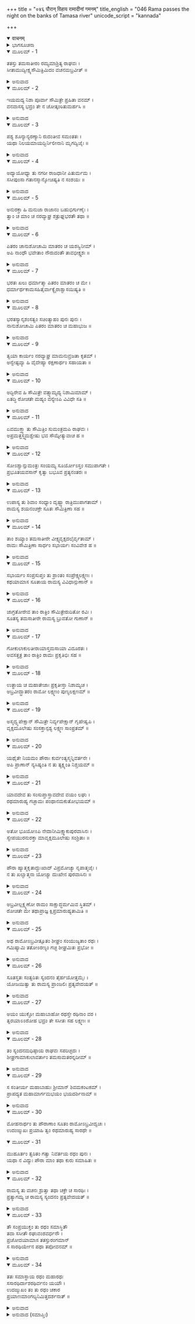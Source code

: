 +++
title = "०४६ पौरान् विहाय रामादीनां गमनम्"
title_english = "046 Rama passes the night on the banks of Tamasa river"
unicode_script = "kannada"

+++
<details open><summary>वाचनम्</summary>

<div class="audioEmbed"  caption="श्रीराम-हरिसीताराममूर्ति-घनपाठिभ्यां वचनम्" src="https://archive.org/download/Ramayana-recitation-Sriram-harisItArAmamUrti-Ghanapaati-v2/Kanda_2/Kanda_2_AYK-046-Pouran_Vihaya_Ramadeenam_Gamanam_.mp3"></div>
</details>



<details><summary>ಭಾಗಸೂಚನಾ</summary>

ಸೀತಾ-ಲಕ್ಷ್ಮಣರೊಡನೆ ಶ್ರೀರಾಮನು ತಮಸಾನದಿಯ ತೀರದಲ್ಲಿ ಬೀಡು ಬಿಟ್ಟುದು, ತಂದೆ-ತಾಯಿಯರ ಮತ್ತು ಅಯೋಧ್ಯೆಯ ವಿಷಯವಾಗಿ ಚಿಂತಿಸಿದುದು, ಅಯೋಧ್ಯಾವಾಸಿಗಳು ಮಲಗಿರುವಾಗ ಅವರನ್ನು ಬಿಟ್ಟು ಕಾಡಿನ ಕಡೆಗೆ ಪ್ರಯಾಣ ಮಾಡಿದುದು
</details>

<details open><summary>ಮೂಲಮ್ - 1</summary>

ತತಸ್ತು ತಮಸಾತೀರಂ ರಮ್ಯಮಾಶ್ರಿತ್ಯ ರಾಘವಃ ।  
ಸೀತಾಮುದ್ವೀಕ್ಷ್ಯಸೌಮಿತ್ರಿಮಿದಂ ವಚನಮಬ್ರವೀತ್ ॥
</details>

<details><summary>ಅನುವಾದ</summary>

ರಾಘವನು ರಮ್ಯವಾದ ತಮಸಾನದಿಯ ತೀರವನ್ನು ಸೇರಿ ಸೀತೆಯ ಕಡೆ ನೋಡಿ ಸುಮಿತ್ರಾಕುಮಾರ ಲಕ್ಷ್ಮಣನಲ್ಲಿ ಈ ಪ್ರಕಾರ ಹೇಳಿದನು.॥1॥
</details>

<details open><summary>ಮೂಲಮ್ - 2</summary>

ಇಯಮದ್ಯ ನಿಶಾ ಪೂರ್ವಾ ಸೌಮಿತ್ರೇ ಪ್ರಹಿತಾ ವನಮ್ ।  
ವನವಾಸಸ್ಯ ಭದ್ರಂ ತೇ ನ ಚೋತ್ಕಂಠಿತುಮರ್ಹಸಿ ॥
</details>

<details><summary>ಅನುವಾದ</summary>

ಸುಮಿತ್ರಾನಂದನ! ನಿನಗೆ ಮಂಗಳವಾಗಲಿ, ನಾವು ವನವಾಸಕ್ಕೆ ಹೊರಟಿರುವೆವು. ಇಂದು ನಮ್ಮ ವನವಾಸದ ಮೊದಲನೆಯ ರಾತ್ರಿಯಾಗಿದೆ. ಆದ್ದರಿಂದ ನೀನು ನಗರದ ಕಡೆಗೆ ಉತ್ಕಂಠಿತನಾಗಬಾರದು.॥2॥
</details>

<details open><summary>ಮೂಲಮ್ - 3</summary>

ಪಶ್ಯ ಶೂನ್ಯಾನ್ಯರಣ್ಯಾನಿ ರುದಂತೀವ ಸಮಂತತಃ ।  
ಯಥಾ ನಿಲಯಮಾಯದ್ಭಿರ್ನಿಲೀನಾನಿ ಮೃಗದ್ವಿಜೈಃ ॥
</details>

<details><summary>ಅನುವಾದ</summary>

ಈ ನಿರ್ಜನವಾದ ಅರಣ್ಯವನ್ನು ನೋಡು, ಇದರಲ್ಲಿ ವನ್ಯ ಪಶು-ಪಕ್ಷಿಗಳು ತಮ್ಮ-ತಮ್ಮ ಸ್ಥಾನಕ್ಕೆ ಬಂದು ಕೂಗುತ್ತಿರುವ ಶಬ್ದಗಳಿಂದ ವನವೆಲ್ಲ ವ್ಯಾಪ್ತವಾಗಿದೆ. ಇಡೀವನ ನಮ್ಮನ್ನು ಈ ಸ್ಥಿತಿಯಲ್ಲಿ ನೋಡಿ ಖಿನ್ನವಾಗಿ ಎಲ್ಲೆಡೆ ಅಳುವಂತೆ ಕಾಣುತ್ತಿದೆ.॥3॥
</details>

<details open><summary>ಮೂಲಮ್ - 4</summary>

ಅದ್ಯಾಯೋಧ್ಯಾ ತು ನಗರೀ ರಾಜಧಾನೀ ಪಿತುರ್ಮಮ ।  
ಸಸೀಪುಂಸಾ ಗತಾನಸ್ಮಾನ್ಶೋಚಿಷ್ಯತಿ ನ ಸಂಶಯಃ ॥
</details>

<details><summary>ಅನುವಾದ</summary>

ಇಂದು ನಮ್ಮ ತಂದೆಯ ರಾಜಧಾನಿ ಅಯೋಧ್ಯೆಯು ವನಕ್ಕೆ ಬಂದಿರುವ ನಮಗಾಗಿ ಸಮಸ್ತ ನರ-ನಾರಿಯರು ಸಹಿತ ಶೋಕಿಸುತ್ತಿರಬಹುದು, ಇದರಲ್ಲಿ ಸಂಶಯವೇ ಇಲ್ಲ.॥4॥
</details>

<details open><summary>ಮೂಲಮ್ - 5</summary>

ಅನುರಕ್ತಾ ಹಿ ಮನುಜಾ ರಾಜಾನಂ ಬಹುಭಿರ್ಗುಣೈಃ ।  
ತ್ವಾಂ ಚ ಮಾಂ ಚ ನರವ್ಯಾಘ್ರ ಶತ್ರುಘ್ನಭರತೌ ತಥಾ ॥
</details>

<details><summary>ಅನುವಾದ</summary>

ಪುರುಷಸಿಂಹ! ಅಯೋಧ್ಯೆಯ ಜನರು ಬಹಳ ಸದ್ಗುಣಗಳಿಂದಾಗಿ ಮಹಾರಾಜರಲ್ಲಿ, ನಿನ್ನಲ್ಲಿ, ನನ್ನಲ್ಲಿ, ಹಾಗೂ ಭರತ-ಶತ್ರುಘ್ನರಲ್ಲಿಯೂ ಅನುರಕ್ತರಾಗಿರುವರು.॥5॥
</details>

<details open><summary>ಮೂಲಮ್ - 6</summary>

ಪಿತರಂ ಚಾನುಶೋಚಾಮಿ ಮಾತರಂ ಚ ಯಶಸ್ವಿನೀಮ್ ।  
ಅಪಿ ನಾಂಧೌ ಭವೇತಾಂ ನೌರುದಂತೌ ತಾವಭೀಕ್ಷ್ಣಶಃ ॥
</details>

<details><summary>ಅನುವಾದ</summary>

ಈಗ ನನಗೆ ತಂದೆ ಮತ್ತು ಯಶಸ್ವಿನೀ ಮಾತೆಯರಿಗಾಗಿ ಬಹಳ ದುಃಖವಾಗುತ್ತಿದೆ. ಅವರು ನಿರಂತರ ಅಳುತ್ತಾ ಇರುವುದರಿಂದ ಎಲ್ಲಾದರೂ ಕುರುಡರಾಗದಿರಲಿ.॥6॥
</details>

<details open><summary>ಮೂಲಮ್ - 7</summary>

ಭರತಃ ಖಲು ಧರ್ಮಾತ್ಮಾ ಪಿತರಂ ಮಾತರಂ ಚ ಮೇ ।  
ಧರ್ಮಾರ್ಥಕಾಮಸಹಿತೈರ್ವಾಕ್ಯೈರಾಶ್ವಾಸಯಿಷ್ಯತಿ ॥
</details>

<details><summary>ಅನುವಾದ</summary>

ಆದರೆ ಭರತನು ಬಹಳ ಧರ್ಮಾತ್ಮನಾಗಿದ್ದಾನೆ. ಅವಶ್ಯವಾಗಿಯೇ ಅವನು ಧರ್ಮ, ಅರ್ಥ, ಕಾಮ - ಈ ಮೂರರ ಅನುಕೂಲವಾದ ಮಾತುಗಳಿಂದ ತಂದೆಯನ್ನೂ ತಾಯಿಯರನ್ನು ಸಮಾಧಾನಪಡಿಸುವನು.॥7॥
</details>

<details open><summary>ಮೂಲಮ್ - 8</summary>

ಭರತಸ್ಯಾನೃಶಂಸತ್ವಂ ಸಚಿಂತ್ಯಾಹಂ ಪುನಃ ಪುನಃ ।  
ನಾನುಶೋಚಾಮಿ ಪಿತರಂ ಮಾತರಂ ಚ ಮಹಾಭುಜ ॥
</details>

<details><summary>ಅನುವಾದ</summary>

ಮಹಾಬಾಹೋ! ಭರತನ ಕೋಮಲವಾದ ಸ್ವಭಾವವನ್ನು ಪದೇ-ಪದೇ ನಾನು ನೆನೆದಾಗ ನನಗೆ ತಂದೆ-ತಾಯಿಯರ ಕುರಿತು ಹೆಚ್ಚು ಚಿಂತೆಯಾಗುವುದಿಲ್ಲ.॥8॥
</details>

<details open><summary>ಮೂಲಮ್ - 9</summary>

ತ್ವಯಾ ಕಾರ್ಯಂ ನರವ್ಯಾಘ್ರ ಮಾಮನುವ್ರಜತಾ ಕೃತಮ್ ।  
ಅನ್ವೇಷ್ಟವ್ಯಾ ಹಿ ವೈದೇಹ್ಯಾ ರಕ್ಷಣಾರ್ಥಂ ಸಹಾಯತಾ ॥
</details>

<details><summary>ಅನುವಾದ</summary>

ನರಶ್ರೇಷ್ಠ ಲಕ್ಷ್ಮಣ! ನೀನು ನನ್ನೊಂದಿಗೆ ಬಂದು ತುಂಬಾ ಮಹತ್ವಪೂರ್ಣ ಕಾರ್ಯವನ್ನು ಮಾಡಿರುವೆ. ಏಕೆಂದರೆ ನೀನು ಬರದಿದ್ದರೆ, ವಿದೇಹಕುಮಾರಿ ಸೀತೆಯ ರಕ್ಷಣೆಗಾಗಿ ಯಾವನಾದರೂ ಸಹಾಯಕನನ್ನು ಹುಡುಕ ಬೇಕಾಗಿತ್ತು.॥9॥
</details>

<details open><summary>ಮೂಲಮ್ - 10</summary>

ಅದ್ಭಿರೇವ ಹಿ ಸೌಮಿತ್ರೇ ವತ್ಸ್ಯಾಮ್ಯದ್ಯ ನಿಶಾಮಿಮಾಮ್ ।  
ಏತದ್ಧಿ ರೋಚತೇ ಮಹ್ಯಂ ವನ್ಯೇಽಪಿ ವಿವಿಧೇ ಸತಿ ॥
</details>

<details><summary>ಅನುವಾದ</summary>

ಸುಮಿತ್ರಾನಂದನ! ಇಲ್ಲಿ ನಾನಾ ಪ್ರಕಾರದ ಕಾಡು ಫಲ-ಮೂಲಗಳು ಸಿಗುವುದಿದ್ದರೂ ಇಂದಿನ ರಾತ್ರೆಯನ್ನು ನಾನು ಕೇವಲ ನೀರನ್ನು ಕುಡಿದು ಕಳೆಯುವೆನು. ಹೀಗೆ ನನಗೆ ಅನಿಸುತ್ತದೆ.॥10॥
</details>

<details open><summary>ಮೂಲಮ್ - 11</summary>

ಏವಮುಕ್ತ್ವಾ ತು ಸೌಮಿತ್ರಿಂ ಸುಮಂತ್ರಮಪಿ ರಾಘವಃ ।  
ಅಪ್ರಮತ್ತಸ್ತ್ವಮಶ್ವೇಷು ಭವ ಸೌಮ್ಯೇತ್ಯುವಾಚ ಹ ॥
</details>

<details><summary>ಅನುವಾದ</summary>

ಲಕ್ಷ್ಮಣನಲ್ಲಿ ಹೀಗೆ ಹೇಳಿ ಶ್ರೀರಾಮನು ಸುಮಂತ್ರನಲ್ಲಿ - ಸೌಮ್ಯ! ಈಗ ನೀವು ಕುದುರೆಗಳ ರಕ್ಷಣೆಯ ಕಡೆಗೆ ಗಮನ ಕೊಡಿರಿ. ಅವಗಳ ಕುರಿತು ಉದಾಸೀನ ತೋರಬಾರದು.॥11॥
</details>

<details open><summary>ಮೂಲಮ್ - 12</summary>

ಸೋಽಶ್ವಾನ್ಸುಮಂತ್ರಃ ಸಂಯಮ್ಯ ಸೂರ್ಯೋಽಸ್ತಂ ಸಮುಪಾಗತೇ ।  
ಪ್ರಭೂತಯವಸಾನ್ ಕೃತ್ವಾ ಬಭೂವ ಪ್ರತ್ಯನಂತರಃ ॥
</details>

<details><summary>ಅನುವಾದ</summary>

ಸುಮಂತ್ರನು ಸೂರ್ಯಾಸ್ತವಾದಾಗ ಕುದುರೆಗಳನ್ನು ತಂದು ಕಟ್ಟಿಹಾಕಿದನು. ಅವುಗಳಿಗೆ ಸಾಕಷ್ಟು ಹುಲ್ಲು ಹಾಕಿ ಅವನು ಶ್ರೀರಾಮಚಂದ್ರನ ಬಳಿಗೆ ಬಂದನು.॥12॥
</details>

<details open><summary>ಮೂಲಮ್ - 13</summary>

ಉಪಾಸ್ಯ ತು ಶಿವಾಂ ಸಂಧ್ಯಾಂ ದೃಷ್ಟ್ವಾ ರಾತ್ರಿಮುಪಾಗತಾಮ್ ।  
ರಾಮಸ್ಯ ಶಯನಂಚಕ್ರೇ ಸೂತಃ ಸೌಮಿತ್ರಿಣಾ ಸಹ ॥
</details>

<details><summary>ಅನುವಾದ</summary>

ಮತ್ತೆ ಮಂಗಳಕರ ಸಂಧ್ಯಾವಂದನೆಯನ್ನು ಮಾಡಿ, ರಾತ್ರಿಯಾಗಿರುವುದನ್ನು ನೋಡಿ ಲಕ್ಷ್ಮಣ ಸಹಿತ ಸುಮಂತ್ರನು ಶ್ರೀರಾಮನಿಗೆ ಮಲಗಲು ಯೋಗ್ಯವಾದ ಹಾಸಿಗೆಯನ್ನು ಸಿದ್ಧಪಡಿಸಿದನು.॥13॥
</details>

<details open><summary>ಮೂಲಮ್ - 14</summary>

ತಾಂ ಶಯ್ಯಾಂ ತಮಸಾತೀರೇ ವೀಕ್ಷ್ಯವೃಕ್ಷದಲೈರ್ವೃತಾಮ್ ।  
ರಾಮಃ ಸೌಮಿತ್ರಿಣಾ ಸಾರ್ಧಂ ಸಭಾರ್ಯಃ ಸಂವಿವೇಶ ಹ ॥
</details>

<details><summary>ಅನುವಾದ</summary>

ತಮಸಾ ತೀರದಲ್ಲಿ ಮರಗಳ ಚಿಗುರುಗಳಿಂದ ಮಾಡಿರುವ ಆ ಶಯ್ಯೆಯನ್ನು ನೋಡಿ ಶ್ರೀರಾಮಚಂದ್ರನು ಲಕ್ಷ್ಮಣ ಸೀತೆಯೊಂದಿಗೆ ಅದರಲ್ಲಿ ಕುಳಿತುಕೊಂಡನು.॥14॥
</details>

<details open><summary>ಮೂಲಮ್ - 15</summary>

ಸಭಾರ್ಯಂ ಸಂಪ್ರಸುಪ್ತಂ ತು ಶ್ರಾಂತಂ ಸಂಪ್ರೇಕ್ಷ್ಯಲಕ್ಷ್ಮಣಃ ।  
ಕಥಯಾಮಾಸ ಸೂತಾಯ ರಾಮಸ್ಯ ವಿವಿಧಾನ್ಗುಣಾನ್ ॥
</details>

<details><summary>ಅನುವಾದ</summary>

ಸ್ವಲ್ಪ ಹೊತ್ತಿನಲ್ಲೆ ಸೀತಾಸಹಿತ ಶ್ರೀರಾಮನು ಬಳಲಿ ಮಲಗಿರುವುದನ್ನು ನೋಡಿ, ಲಕ್ಷ್ಮಣನು ಸುಮಂತ್ರನಲ್ಲಿ ರಾಮನ ನಾನಾ ಗುಣಗಳನ್ನು ವರ್ಣಿಸತೊಡಗಿದನು.॥15॥
</details>

<details open><summary>ಮೂಲಮ್ - 16</summary>

ಜಾಗ್ರತೋರೇವ ತಾಂ ರಾತ್ರಿಂ ಸೌಮಿತ್ರೇರುದಿತೋ ರವಿಃ ।  
ಸೂತಸ್ಯ ತಮಸಾತೀರೇ ರಾಮಸ್ಯ ಬ್ರುವತೋ ಗುಣಾನ್ ॥
</details>

<details><summary>ಅನುವಾದ</summary>

ಸುಮಂತ್ರ ಮತ್ತು ಲಕ್ಷ್ಮಣರು ತಮಸೆಯ ತೀರದಲ್ಲಿ ಶ್ರೀರಾಮನ ಗುಣಗಳನ್ನು ಚರ್ಚಿಸುತ್ತಾ ಇಡೀ ರಾತ್ರಿ ಎಚ್ಚರವಾಗಿಯೇ ಇದ್ದರು. ಅಷ್ಟರಲ್ಲಿ ಸೂರ್ಯೋದಯದ ಸಮಯ ಸಮೀಪಿಸಿತು.॥16॥
</details>

<details open><summary>ಮೂಲಮ್ - 17</summary>

ಗೋಕುಲಾಕುಲತೀರಾಯಾಸ್ತಮಸಾಯಾ ವಿದೂರತಃ ।  
ಅವಸತ್ತತ್ರ ತಾಂ ರಾತ್ರಿಂ ರಾಮಃ ಪ್ರಕೃತಿಭಿಃ ಸಹ ॥
</details>

<details><summary>ಅನುವಾದ</summary>

ತಮಸೆಯ ಆ ದಡ ಗೋವುಗಳ ಸಮುದಾಯಗಳಿಂದ ತುಂಬಿ ಹೋಗಿತ್ತು. ಶ್ರೀರಾಮಚಂದ್ರನು ಪ್ರಜಾ ಜನರೊಂದಿಗೆ ಅಲ್ಲೇ ರಾತ್ರಿಯನ್ನು ಕಳೆದನು. ಅವನು ಪ್ರಜಾಜನರಿಂದ ಸ್ವಲ್ಪ ದೂರದಲ್ಲಿ ಮಲಗಿದ್ದನು.॥17॥
</details>

<details open><summary>ಮೂಲಮ್ - 18</summary>

ಉತ್ಥಾಯ ಚ ಮಹಾತೇಜಾಃ ಪ್ರಕೃತೀಸ್ತಾ ನಿಶಾಮ್ಯಚ ।  
ಅಬ್ರವೀದ್ಭ್ರಾತರಂ ರಾಮೋ ಲಕ್ಷ್ಮಣಂ ಪುಣ್ಯಲಕ್ಷಣಮ್ ॥
</details>

<details><summary>ಅನುವಾದ</summary>

ಮಹಾತೇಜಸ್ವೀ ಶ್ರೀರಾಮನು ಸಟ್ಟನೆ ಎದ್ದು, ಪ್ರಜಾಜನರು ಮಲಗಿರುವುದನ್ನು ನೋಡಿ ಪವಿತ್ರ ಲಕ್ಷಣಗಳುಳ್ಳ ಲಕ್ಷ್ಮಣನಲ್ಲಿ ಈ ಪ್ರಕಾರ ಹೇಳಿದನು.॥18॥
</details>

<details open><summary>ಮೂಲಮ್ - 19</summary>

ಅಸ್ಮದ್ವ್ಯಪೇಕ್ಷಾನ್ ಸೌಮಿತ್ರೇ ನಿರ್ವ್ಯಪೇಕ್ಷಾನ್ ಗೃಹೇಷ್ವಪಿ ।  
ವೃಕ್ಷಮೂಲೇಷು ಸಂಸಕ್ತಾನ್ಪಶ್ಯ ಲಕ್ಷ್ಮಣ ಸಾಂಪ್ರತಮ್ ॥
</details>

<details><summary>ಅನುವಾದ</summary>

ಸುಮಿತ್ರಾಕುಮಾರ ಲಕ್ಷ್ಮಣ! ಈ ಪುರವಾಸಿಗಳನ್ನು ನೋಡು, ಈಗ ಮರಗಳ ಬೇರುಗಳಿಗೆ ಒರಗಿ ನಿದ್ದೆ ಮಾಡುತ್ತಿದ್ದಾರೆ. ಇವರಿಗೆ ಕೇವಲ ನಮ್ಮಲ್ಲೇ ಪ್ರೀತಿ ಇದೆ. ಇವರು ತಮ್ಮ ಮನೆಗಳ ಕುರಿತು ಪೂರ್ಣ ನಿರಪೇಕ್ಷರಾಗಿದ್ದಾರೆ.॥19॥
</details>

<details open><summary>ಮೂಲಮ್ - 20</summary>

ಯಥೈತೇ ನಿಯಮಂ ಪೌರಾಃ ಕುರ್ವಂತ್ಯಸ್ಮನ್ನಿವರ್ತನೇ ।  
ಅಪಿ ಪ್ರಾಣಾನ್ ನ್ಯಸಿಷ್ಯಂತಿ ನ ತು ತ್ಯಕ್ಷ್ಯಂತಿ ನಿಶ್ಚಯಮ್ ॥
</details>

<details><summary>ಅನುವಾದ</summary>

ನಮ್ಮನ್ನು ಮರಳಿ ಕರೆದುಕೊಂಡು ಹೋಗಲು ಇವರು ಮಾಡುವ ಪ್ರಯತ್ನ ನೋಡಿದರೆ ಇವರು ತಮ್ಮ ಪ್ರಾಣಗಳನ್ನೇ ಬಿಡುವರು, ಆದರೆ ತಮ್ಮ ನಿಶ್ಚಯವನ್ನು ಬಿಡಲಾರದೆಂದೇ ಅನಿಸುತ್ತದೆ.॥20॥
</details>

<details open><summary>ಮೂಲಮ್ - 21</summary>

ಯಾವದೇವ ತು ಸಂಸುಪ್ತಾಸ್ತಾವದೇವ ವಯಂ ಲಘು ।  
ರಥಮಾರುಹ್ಯ ಗಚ್ಛಾಮಃ ಪಂಥಾನಮಕುತೋಭಯಮ್ ॥
</details>

<details><summary>ಅನುವಾದ</summary>

ಆದ್ದರಿಂದ ಇವರು ಮಲಗಿರುವಾಗಲೇ ನಾವು ರಥಾರೂಢರಾಗಿ ಶೀಘ್ರವಾಗಿ ಇಲ್ಲಿಂದ ಹೊರಡಬೇಕು. ಮತ್ತೆ ಈ ಮಾರ್ಗದಿಂದ ಬೇರೆ ಯಾರೂ ಬರುವ ಭಯ ನಮಗೆ ಇರಲಾರದು.॥21॥
</details>

<details open><summary>ಮೂಲಮ್ - 22</summary>

ಅತೋ ಭೂಯೋಽಪಿ ನೇದಾನೀಮಿಕ್ಷ್ವಾಕುಪುರವಾಸಿನಃ ।  
ಸ್ವೇಪಯುರನುರಕ್ತಾ ಮಾವೃಕ್ಷಮೂಲೇಷು ಸಂಶ್ರಿತಾಃ ॥
</details>

<details><summary>ಅನುವಾದ</summary>

ಅಯೋಧ್ಯಾ ನಿವಾಸಿಗಳು ನಮ್ಮ ಅನುರಾಗಿಗಳಾಗಿದ್ದಾರೆ. ನಾವು ಇಲ್ಲಿಂದ ಹೊರಟು ಹೋದರೆ ಮತ್ತೆ ಪುನಃ ಈ ಪ್ರಕಾರ ಇವರು ಮರಗಳ ಬೇರುಗಳಿಗೆ ಒರಗಿ ಮಲಗಲಾರರು.॥22॥
</details>

<details open><summary>ಮೂಲಮ್ - 23</summary>

ಪೌರಾ ಹ್ಯಾತ್ಮಕೃತಾದ್ದುಃಖಾದ್ ವಿಪ್ರಮೋಚ್ಯಾ ನೃಪಾತ್ಮಜೈಃ ।  
ನ ತು ಖಲ್ವಾತ್ಮನಾ ಯೋಜ್ಯಾ ದುಃಖೇನ ಪುರವಾಸಿನಃ ॥
</details>

<details><summary>ಅನುವಾದ</summary>

ಪುರವಾಸಿಗಳಿಗೆ ನಮ್ಮಿಂದ ಆಗುವ ದುಃಖದಿಂದ ಮುಕ್ತಗೊಳಿಸುವುದು, ನಮ್ಮ ದುಃಖ ಅವರಿಗೆ ಕೊಟ್ಟು ದುಃಖಿಯಾಗಿಸದೇ ಇರುವುದು ರಾಜಕುಮಾರರ ಕರ್ತವ್ಯವಾಗಿದೆ.॥23॥
</details>

<details open><summary>ಮೂಲಮ್ - 24</summary>

ಅಬ್ರವೀಲ್ಲಕ್ಷ್ಮಣೋ ರಾಮಂ ಸಾಕ್ಷಾದ್ಧರ್ಮಮಿವ ಸ್ಥಿತಮ್ ।  
ರೋಚತೇ ಮೇ ತಥಾಪ್ರಾಜ್ಞ ಕ್ಷಿಪ್ರಮಾರುಹ್ಯತಾಮಿತಿ ॥
</details>

<details><summary>ಅನುವಾದ</summary>

ಇದನ್ನು ಕೇಳಿ ಲಕ್ಷ್ಮಣನು ಸಾಕ್ಷಾತ್ ಧರ್ಮದಂತೆ ವಿರಾಜಮಾನ ಶ್ರೀರಾಮನಲ್ಲಿ ಹೇಳಿದನು-ಪರಮ ಬುದ್ಧಿವಂತ ಆರ್ಯ! ನೀವು ಹೇಳಿದುದು ನನಗೆ ಒಪ್ಪಿಗೆಯಾಗಿದೆ. ಶೀಘ್ರವಾಗಿ ರಥವನ್ನು ಏರು.॥24॥
</details>

<details open><summary>ಮೂಲಮ್ - 25</summary>

ಅಥ ರಾಮೋಽಬ್ರವೀತ್ಸೂತಂ ಶೀಘ್ರಂ ಸಂಯುಜ್ಯತಾಂ ರಥಃ ।  
ಗಮಿಷ್ಯಾಮಿ ತತೋಽರಣ್ಯಂ ಗಚ್ಛ ಶೀಘ್ರಮಿತಃ ಪ್ರಭೋ ॥
</details>

<details><summary>ಅನುವಾದ</summary>

ಆಗ ಶ್ರೀರಾಮನು ಸುಮಂತ್ರನಲ್ಲಿ ಹೇಳಿದನು - ಅಯ್ಯಾ! ನೀವು ಹೋಗಿ ಬೇಗನೇ ರಥವನ್ನು ಹೂಡಿ, ಸಿದ್ಧಗೊಳಿಸಿರಿ. ಮತ್ತೆ ನಾನು ತಕ್ಷಣವೇ ಇಲ್ಲಿಂದ ವನದ ಕಡೆಗೆ ಹೋಗುವೆನು.॥25॥
</details>

<details open><summary>ಮೂಲಮ್ - 26</summary>

ಸೂತಸ್ತತಃ ಸಂತ್ವರಿತಃ ಸ್ಯಂದನಂ ತೈರ್ಹಯೋತ್ತಮೈಃ ।  
ಯೋಜಯಿತ್ವಾ ತು ರಾಮಸ್ಯ ಪ್ರಾಂಜಲಿಃ ಪ್ರತ್ಯವೇದಯತ್ ॥
</details>

<details><summary>ಅನುವಾದ</summary>

ಆಜ್ಞೆ ಪಡೆದು ಸುಮಂತ್ರನು ಆ ಉತ್ತಮ ಕುದುರೆಗಳನ್ನು ರಥಕ್ಕೆ ಹೂಡಿ, ಶ್ರೀರಾಮನಲ್ಲಿ ಕೈಮುಗಿದು ನಿವೇದಿಸಿಕೊಂಡನು-॥26॥
</details>

<details open><summary>ಮೂಲಮ್ - 27</summary>

ಅಯಂ ಯುಕ್ತೋ ಮಹಾಬಾಹೋ ರಥಸ್ತೇ ರಥಿನಾಂ ವರ ।  
ತ್ವರಯಾಽಽರೋಹ ಭದ್ರಂ ತೇ ಸಸೀತಃ ಸಹ ಲಕ್ಷ್ಮಣಃ ॥
</details>

<details><summary>ಅನುವಾದ</summary>

ಮಹಾಬಾಹೋ! ರಥಿಯರಲ್ಲಿ ಶ್ರೇಷ್ಠವೀರನೇ! ನಿನಗೆ ಮಂಗಳವಾಗಲಿ. ನಿಮ್ಮ ಈ ರಥ ಸಿದ್ಧವಾಗಿದೆ. ಈಗ ಸೀತಾ-ಲಕ್ಷ್ಮಣರೊಂದಿಗೆ ಇದರ ಮೇಲೆ ಆರೋಹಣ ಮಾಡು.॥27॥
</details>

<details open><summary>ಮೂಲಮ್ - 28</summary>

ತಂ ಸ್ಯಂದನಮಧಿಷ್ಠಾಯ ರಾಘವಃ ಸಪರಿಚ್ಛದಃ ।  
ಶೀಘ್ರಗಾಮಾಕುಲಾವರ್ತಾಂ ತಮಸಾಮತರನ್ನದೀಮ್ ॥
</details>

<details><summary>ಅನುವಾದ</summary>

ಶ್ರೀರಾಮಚಂದ್ರನು ಎಲ್ಲರೊಂದಿಗೆ ರಥದಲ್ಲಿ ಕುಳಿತು ಸುಳಿಗಳಿಂದ ಕೂಡಿ, ತೀವ್ರಗತಿಯಿಂದ ಹರಿಯುವ ನದಿಯ ಆಚೆ ದಡವನ್ನು ಸೇರಿದನು.॥28॥
</details>

<details open><summary>ಮೂಲಮ್ - 29</summary>

ಸ ಸಂತೀರ್ಯ ಮಹಾಬಾಹುಃ ಶ್ರೀಮಾನ್ ಶಿವಮಕಂಟಕಮ್ ।  
ಪ್ರಾಪದ್ಯತ ಮಹಾಮಾರ್ಗಮಭಯಂ ಭಯದರ್ಶಿನಾಮ್ ॥
</details>

<details><summary>ಅನುವಾದ</summary>

ನದಿಯನ್ನು ದಾಟಿ ಮಹಾಬಾಹು ಶ್ರೀರಾಮನು ಮಂಗಲಪ್ರದ, ಕಂಟಕರಹಿತ ಹಾಗೂ ಎಲ್ಲೆಡೆಗಳಲ್ಲಿ ಭಯವನ್ನೇ ನೋಡುವವರಿಗೂ ಕೂಡ ನಿರ್ಭಯವಾದ ಹೆದ್ದಾರಿಯನ್ನು ಸೇರಿದನು.॥29॥
</details>

<details open><summary>ಮೂಲಮ್ - 30</summary>

ಮೋಹನಾರ್ಥಂ ತು ಪೌರಾಣಾಂ ಸೂತಂ ರಾಮೋಽಬ್ರವೀದ್ವಚಃ ।  
ಉದಂಙ್ಮುಖಃ ಪ್ರಯಾಹಿ ತ್ವಂ ರಥಮಾರುಹ್ಯ ಸಾರಥೇ ॥
</details>

<details open><summary>ಮೂಲಮ್ - 31</summary>

ಮುಹೂರ್ತಂ ತ್ವರಿತಂ ಗತ್ವಾ ನಿವರ್ತಯ ರಥಂ ಪುನಃ ।  
ಯಥಾ ನ ವಿದ್ಯುಃ ಪೌರಾ ಮಾಂ ತಥಾ ಕುರು ಸಮಾಹಿತಃ ॥
</details>

<details><summary>ಅನುವಾದ</summary>

ಆಗ ಶ್ರೀರಾಮನು ಪುರವಾಸಿಗಳಿಗೆ ಭ್ರಾಂತಿಯನ್ನುಂಟುಮಾಡುವ ಸಲುವಾಗಿ ಸುಮಂತ್ರನಲ್ಲಿ ಹೇಳಿದನು - ಸಾರಥಿಯೇ! ನೀನು ರಥದಲ್ಲಿ ಕುಳಿತು ಉತ್ತರಾಭಿಮುಖವಾಗಿ ಪ್ರಯಾಣ ಮಾಡು. ಮುಹೂರ್ತಕಾಲ ಉತ್ತರದಿಕ್ಕಿಗೆ ಶೀಘ್ರವಾಗಿ ಪ್ರಯಾಣ ಮಾಡಿದ ಬಳಿಕ ರಥವನ್ನು ಹಿಂದಕ್ಕೆ ತಿರುಗಿಸಿಕೊಂಡು ಬಾ. ಯಾವುದೇ ರೀತಿಯಿಂದಲೂ ಪುರವಾಸಿಗಳಿಗೆ ನಾನು ಯಾವ ಕಡೆ ಹೋಗಿರುವೆನೆಂಬುದು ತಿಳಿಯಲು ಸಾಧ್ಯವಾಗದಂತೆ ಪ್ರಯತ್ನ ಮಾಡು.॥30-31॥
</details>

<details open><summary>ಮೂಲಮ್ - 32</summary>

ರಾಮಸ್ಯ ತು ವಚನಃ ಶ್ರುತ್ವಾ ತಥಾ ಚಕ್ರೇ ಚ ಸಾರಥಿಃ ।  
ಪ್ರತ್ಯಾಗಮ್ಯ ಚ ರಾಮಸ್ಯ ಸ್ಯಂದನಂ ಪ್ರತ್ಯವೇದಯತ್ ॥
</details>

<details><summary>ಅನುವಾದ</summary>

ಶ್ರೀರಾಮನ ಈ ಮಾತನ್ನು ಕೇಳಿ ಸಾರಥಿಯು ಹಾಗೆಯೇ ಮಾಡಿದನು ಮತ್ತು ಮರಳಿ ಪುನಃ ರಥವನ್ನು ಶ್ರೀರಾಮನ ಸೇವೆಯಲ್ಲಿ ಉಪಸ್ಥಿತಗೊಳಿಸಿದನು.॥32॥
</details>

<details open><summary>ಮೂಲಮ್ - 33</summary>

ತೌ ಸಂಪ್ರಯುಕ್ತಂ ತು ರಥಂ ಸಮಾಸ್ಥಿತೌ  
ತದಾ ಸಸೀತೌ ರಘುವಂಶವರ್ಧನೌ ।  
ಪ್ರಚೋದಯಾಮಾಸ ತತಸ್ತುರಂಗಮಾನ್  
ಸ ಸಾರಥಿರ್ಯೇನ ಪಥಾ ತಪೋವನಮ್ ॥
</details>

<details><summary>ಅನುವಾದ</summary>

ಅನಂತರ ರಘುವಂಶವನ್ನು ವೃದ್ಧಿಪಡಿಸುವ ಶ್ರೀರಾಮನು ಸೀತಾ ಮತ್ತು ಲಕ್ಷ್ಮಣರ ಸಹಿತ ಮರಳಿ ತಂದ ರಥವನ್ನು ಹತ್ತಿದರು. ಮತ್ತೆ ಸಾರಥಿಯು ಕುದುರೆಗಳನ್ನು ತಪೋವನಕ್ಕೆ ಹೋಗುವಂತಹ ಮಾರ್ಗದಲ್ಲಿ ಓಡಿಸಿದನು.॥33॥
</details>

<details open><summary>ಮೂಲಮ್ - 34</summary>

ತತಃ ಸಮಾಸ್ಥಾಯ ರಥಂ ಮಹಾರಥಃ  
ಸಸಾರಥಿರ್ದಾಶರಥಿರ್ವನಂ ಯಯೌ ।  
ಉದಙ್ಮುಖಂ ತಂ ತು ರಥಂ ಚಕಾರ  
ಪ್ರಯಾಣಮಾಂಗಲ್ಯನಿಮಿತ್ತದರ್ಶನಾತ್ ॥
</details>

<details><summary>ಅನುವಾದ</summary>

ಬಳಿಕ ಸಾರಥಿಸಹಿತ ಮಹಾರಥಿ ಶ್ರೀರಾಮನು ಪ್ರವಾಸಕಾಲದ ಮಂಗಲಸೂಚಕ ಶಕುನಗಳನ್ನು ನೋಡಿ, ಮೊದಲು ಆ ರಥವನ್ನು ಉತ್ತರಾಭಿಮುಖವಾಗಿ ನಿಲ್ಲಿಸಿದನು; ಮತ್ತೆ ಅವನು ಆ ರಥದಲ್ಲಿ ಆರೂಢನಾಗಿ ಕಾಡಿನ ಕಡೆಗೆ ಪ್ರಯಾಣಮಾಡಿದನು.॥34॥
</details>

<details><summary>ಅನುವಾದ (ಸಮಾಪ್ತಿಃ)</summary>

ಶ್ರೀವಾಲ್ಮೀಕಿ ವಿರಚಿತ ಆರ್ಷರಾಮಾಯಣ ಆದಿಕಾವ್ಯದ ಅಯೋಧ್ಯಾಕಾಂಡದಲ್ಲಿ ನಲವತ್ತಾರನೆಯ ಸರ್ಗ ಪೂರ್ಣವಾಯಿತು.॥46॥
</details>
